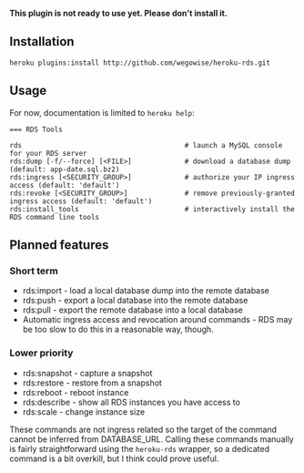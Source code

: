 **This plugin is not ready to use yet. Please don't install it.**

## Installation

    heroku plugins:install http://github.com/wegowise/heroku-rds.git

## Usage

For now, documentation is limited to `heroku help`:

    === RDS Tools

    rds                                        # launch a MySQL console for your RDS server
    rds:dump [-f/--force] [<FILE>]             # download a database dump (default: app-date.sql.bz2)
    rds:ingress [<SECURITY_GROUP>]             # authorize your IP ingress access (default: 'default')
    rds:revoke [<SECURITY_GROUP>]              # remove previously-granted ingress access (default: 'default')
    rds:install_tools                          # interactively install the RDS command line tools

## Planned features

### Short term

* rds:import - load a local database dump into the remote database
* rds:push - export a local database into the remote database
* rds:pull - export the remote database into a local database
* Automatic ingress access and revocation around commands - RDS may be
  too slow to do this in a reasonable way, though.

### Lower priority

* rds:snapshot - capture a snapshot
* rds:restore - restore from a snapshot
* rds:reboot - reboot instance
* rds:describe - show all RDS instances you have access to
* rds:scale - change instance size

These commands are not ingress related so the target of the command
cannot be inferred from DATABASE\_URL. Calling these commands manually
is fairly straightforward using the `heroku-rds` wrapper, so a dedicated
command is a bit overkill, but I think could prove useful.
